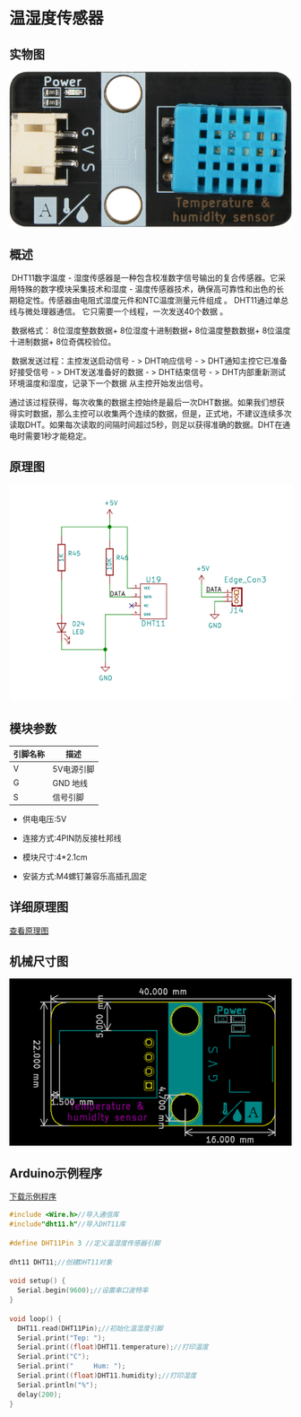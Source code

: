 # 温湿度传感器

## 实物图

![实物图](temperature_humidity_sensor/temperature_humidity_sensor.png)

## 概述

​        DHT11数字温度 - 湿度传感器是一种包含校准数字信号输出的复合传感器。它采用特殊的数字模块采集技术和湿度 - 温度传感器技术，确保高可靠性和出色的长期稳定性。传感器由电阻式湿度元件和NTC温度测量元件组成 。        DHT11通过单总线与微处理器通信。 它只需要一个线程，一次发送40个数据  。

​        数据格式：  8位湿度整数数据+ 8位湿度十进制数据+ 8位温度整数数据+ 8位温度十进制数据+ 8位奇偶校验位。   

​        数据发送过程：主控发送启动信号 - > DHT响应信号 - > DHT通知主控它已准备好接受信号 - > DHT发送准备好的数据 - > DHT结束信号 - > DHT内部重新测试环境温度和湿度，记录下一个数据 从主控开始发出信号。

​        通过该过程获得，每次收集的数据主控始终是最后一次DHT数据。如果我们想获得实时数据，那么主控可以收集两个连续的数据，但是，正式地，不建议连续多次读取DHT。如果每次读取的间隔时间超过5秒，则足以获得准确的数据。DHT在通电时需要1秒才能稳定。  

## 原理图

![原理图](temperature_humidity_sensor/temperature_humidity_sensor_schematic.png)

## 模块参数

| 引脚名称 | 描述       |
| -------- | ---------- |
| V        | 5V电源引脚 |
| G        | GND 地线   |
| S        | 信号引脚   |

- 供电电压:5V

- 连接方式:4PIN防反接杜邦线

- 模块尺寸:4*2.1cm

- 安装方式:M4螺钉兼容乐高插孔固定

## 详细原理图

  [查看原理图](temperature_humidity_sensor/temperature_humidity_sensor_schematic.pdf) 

## 机械尺寸图

![机械尺寸图](temperature_humidity_sensor/temperature_humidity_sensor_assembly.png)

## Arduino示例程序

[下载示例程序](temperature_humidity_sensor/temperature_humidity_sensor)

```c++
#include <Wire.h>//导入通信库
#include"dht11.h"//导入DHT11库

#define DHT11Pin 3 //定义温湿度传感器引脚

dht11 DHT11;//创建DHT11对象

void setup() {
  Serial.begin(9600);//设置串口波特率
}

void loop() {
  DHT11.read(DHT11Pin);//初始化温湿度引脚
  Serial.print("Tep: ");
  Serial.print((float)DHT11.temperature);//打印温度
  Serial.print("C"); 
  Serial.print("     Hum: ");
  Serial.print((float)DHT11.humidity);//打印湿度
  Serial.println("%");
  delay(200);
}
```

